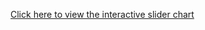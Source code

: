 [Click here to view the interactive slider chart](
    https://htmlpreview.github.io/?https://raw.githubusercontent.com/basakbozkurt/EdTech/refs/heads/main/graphs/top_apps_by_country_slider.html)